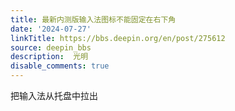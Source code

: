 ```yaml
---
title: 最新内测版输入法图标不能固定在右下角
date: '2024-07-27'
linkTitle: https://bbs.deepin.org/en/post/275612
source: deepin_bbs
description:  光明 
disable_comments: true
---
```

把输入法从托盘中拉出
